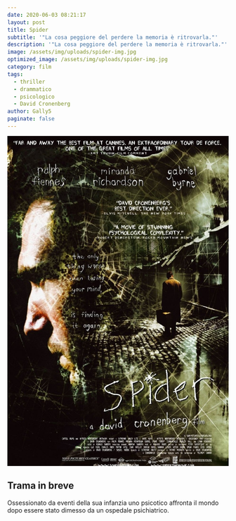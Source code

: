 ```yaml
---
date: 2020-06-03 08:21:17
layout: post
title: Spider
subtitle: '"La cosa peggiore del perdere la memoria è ritrovarla."'
description: '"La cosa peggiore del perdere la memoria è ritrovarla."'
image: /assets/img/uploads/spider-img.jpg
optimized_image: /assets/img/uploads/spider-img.jpg
category: film
tags:
  - thriller
  - drammatico
  - psicologico
  - David Cronenberg
author: Gally5
paginate: false
---
```

![](/assets/img/uploads/spider-locandina.jpg)

## Trama in breve

Ossessionato da eventi della sua infanzia uno psicotico affronta il mondo dopo essere stato dimesso da un ospedale psichiatrico.